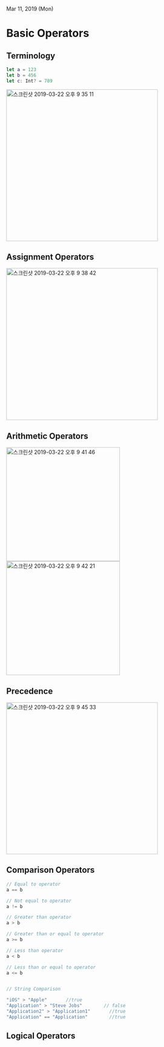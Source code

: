 Mar 11, 2019 (Mon)

<h1> Basic Operators </h2>

<h2> Terminology </h2>

```swift
let a = 123
let b = 456
let c: Int? = 789
```

<img width="400" alt="스크린샷 2019-03-22 오후 9 35 11" src="https://user-images.githubusercontent.com/29372705/54823198-6dd14400-4cea-11e9-9b37-16de1dc62740.png">


<h2> Assignment Operators </h2>

<img width="400" alt="스크린샷 2019-03-22 오후 9 38 42" src="https://user-images.githubusercontent.com/29372705/54823342-e2a47e00-4cea-11e9-8527-dd6e57b99c5d.png">


<h2> Arithmetic Operators </h2>

<div>
<img width="300" alt="스크린샷 2019-03-22 오후 9 41 46" src="https://user-images.githubusercontent.com/29372705/54823484-55adf480-4ceb-11e9-941d-9e5bd0998767.png">
<img width="300" alt="스크린샷 2019-03-22 오후 9 42 21" src="https://user-images.githubusercontent.com/29372705/54823502-65c5d400-4ceb-11e9-9699-1e1a6c4297d5.png">
</div>


<h2> Precedence </h2>

<img width="400" alt="스크린샷 2019-03-22 오후 9 45 33" src="https://user-images.githubusercontent.com/29372705/54823655-d79e1d80-4ceb-11e9-98d5-16a2743a5ba2.png">


<h2> Comparison Operators </h2>

```swift
// Equal to operator
a == b

// Not equal to operator
a != b

// Greater than operator
a > b

// Greater than or equal to operator
a >= b

// Less than operator
a < b

// Less than or equal to operator
a <= b
```

```swift

// String Comparison

"iOS" > "Apple"       //true
"Application" > "Steve Jobs"        // false
"Application2" > "Application1"       //true
"Application" == "Application"        //true
```


<h2> Logical Operators </h2>


